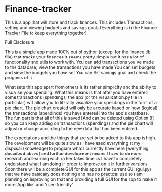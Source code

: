 # Finance-tracker
This is a app that will store and track finances. This includes Transactions, setting and viewing budgets and savings goals
(Everything is in the Finance Tracker File to keep everything together)

Full Disclosure

This is a simple app made 100% out of python (except for the finance.db file) that tracks your finances
It seems pretty simple but it has a lot of functionality and utils to work with.
You can add transactions you've made to the database, view the transactions you have made
You can set budgets and view the budgets you have set
You can Set savings goal and check the progress of it

What sets this app apart from others is its rather simplicity and the ability to visualise your spending.
What this means is that after you have entered some transactions (spendings) the app (or the visualization.py file in particular)
will allow you to literally visualize your spendings in the form of a pie chart. 
The pie chart created will only be accurate based on how (logical) the transactions (spendings) you have entered into the app's datatbase.
The fun part is that all of this is saved [And can be deleted using Option 8] so you can keep adding on transactions (spendings) and the
pie chart will adjust or change according to the new data that has been entered.

The expectations and the things that are yet to be added to this app is high. The development will be quite slow as I have used everything
at my disposal (knowledge) to program what I currently have here [everything described above] and further development means I have to do more
research and learning wich rather takes time as I have to completely understand what I am doing in order to improve on it in further versions
Soon there will be a complete GUI for this app as the current GUI (gui.py) that we have basically does nothing and has no practical use
so I am planning on improving on that and providing a full GUI for the app to make it more 'App like' and 'user-friendly'
